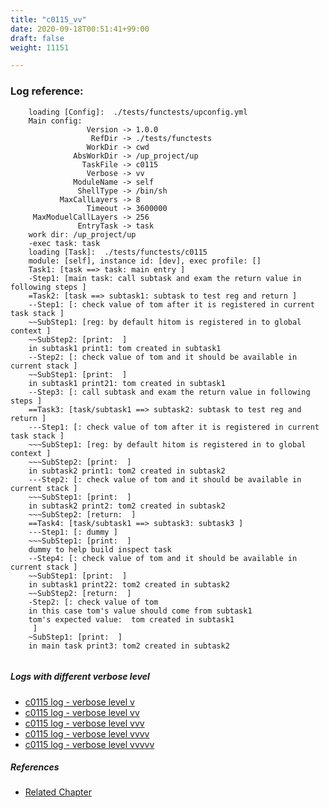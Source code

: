 ```yaml
---
title: "c0115_vv"
date: 2020-09-18T00:51:41+99:00
draft: false
weight: 11151

---
```


### Log reference: <no value>

```
    loading [Config]:  ./tests/functests/upconfig.yml
    Main config:
                 Version -> 1.0.0
                  RefDir -> ./tests/functests
                 WorkDir -> cwd
              AbsWorkDir -> /up_project/up
                TaskFile -> c0115
                 Verbose -> vv
              ModuleName -> self
               ShellType -> /bin/sh
           MaxCallLayers -> 8
                 Timeout -> 3600000
     MaxModuelCallLayers -> 256
               EntryTask -> task
    work dir: /up_project/up
    -exec task: task
    loading [Task]:  ./tests/functests/c0115
    module: [self], instance id: [dev], exec profile: []
    Task1: [task ==> task: main entry ]
    -Step1: [main task: call subtask and exam the return value in following steps ]
    =Task2: [task ==> subtask1: subtask to test reg and return ]
    --Step1: [: check value of tom after it is registered in current task stack ]
    ~~SubStep1: [reg: by default hitom is registered in to global context ]
    ~~SubStep2: [print:  ]
    in subtask1 print1: tom created in subtask1
    --Step2: [: check value of tom and it should be available in current stack ]
    ~~SubStep1: [print:  ]
    in subtask1 print21: tom created in subtask1
    --Step3: [: call subtask and exam the return value in following steps ]
    ==Task3: [task/subtask1 ==> subtask2: subtask to test reg and return ]
    ---Step1: [: check value of tom after it is registered in current task stack ]
    ~~~SubStep1: [reg: by default hitom is registered in to global context ]
    ~~~SubStep2: [print:  ]
    in subtask2 print1: tom2 created in subtask2
    ---Step2: [: check value of tom and it should be available in current stack ]
    ~~~SubStep1: [print:  ]
    in subtask2 print2: tom2 created in subtask2
    ~~~SubStep2: [return:  ]
    ==Task4: [task/subtask1 ==> subtask3: subtask3 ]
    ---Step1: [: dummy ]
    ~~~SubStep1: [print:  ]
    dummy to help build inspect task
    --Step4: [: check value of tom and it should be available in current stack ]
    ~~SubStep1: [print:  ]
    in subtask1 print22: tom2 created in subtask2
    ~~SubStep2: [return:  ]
    -Step2: [: check value of tom
    in this case tom's value should come from subtask1
    tom's expected value:  tom created in subtask1
     ]
    ~SubStep1: [print:  ]
    in main task print3: tom2 created in subtask2
    
```

##### Logs with different verbose level
* [c0115 log - verbose level v](../../logs/c0115_v)
* [c0115 log - verbose level vv](../../logs/c0115_vv)
* [c0115 log - verbose level vvv](../../logs/c0115_vvv)
* [c0115 log - verbose level vvvv](../../logs/c0115_vvvv)
* [c0115 log - verbose level vvvvv](../../logs/c0115_vvvvv)

##### References
* [Related Chapter](../../call-func/c0115)
